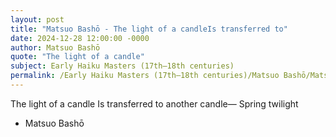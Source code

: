 ```yaml
---
layout: post
title: "Matsuo Bashō - The light of a candleIs transferred to"
date: 2024-12-28 12:00:00 -0000
author: Matsuo Bashō
quote: "The light of a candle"
subject: Early Haiku Masters (17th–18th centuries)
permalink: /Early Haiku Masters (17th–18th centuries)/Matsuo Bashō/Matsuo Bashō - The light of a candleIs transferred to
---
```


The light of a candle
Is transferred to another candle—
Spring twilight

- Matsuo Bashō
